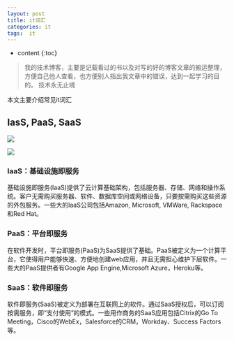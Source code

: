 ```yaml
---
layout: post
title: it词汇
categories: it
tags:  it 
---
```


* content
{:toc}

> 我的技术博客，主要是记载看过的书以及对写的好的博客文章的搬运整理，方便自己他人查看，也方便别人指出我文章中的错误，达到一起学习的目的。
> 技术永无止境

本文主要介绍常见it词汇



## IasS, PaaS, SaaS

![](../blog_picture/2018-12-19-it_terms/15452224436168.jpg)

![](../blog_picture/2018-12-19-it_terms/15452225529733.jpg)



### IaaS：基础设施即服务

基础设施即服务(IaaS)提供了云计算基础架构，包括服务器、存储、网络和操作系统。客户无需购买服务器、软件、数据库空间或网络设备，只要按需购买这些资源的外包服务。一些大的IaaS公司包括Amazon, Microsoft, VMWare, Rackspace和Red Hat。

### PaaS：平台即服务

在软件开发时，平台即服务(PaaS)为SaaS提供了基础。PaaS被定义为一个计算平台，它使得用户能够快速、方便地创建web应用，并且无需担心维护下层软件。一些大的PaaS提供者有Google App Engine,Microsoft Azure，Heroku等。

### SaaS：软件即服务

软件即服务(SaaS)被定义为部署在互联网上的软件。通过SaaS授权后，可以订阅按需服务，即“支付使用”的模式。一些用作商务的SaaS应用包括Citrix的Go To Meeting，Cisco的WebEx，Salesforce的CRM，Workday、Success Factors等。
